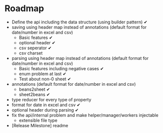 # Roadmap

* Define the api including the data structure (using builder pattern)   ✔
* saving using header map instead of annotations (default format for date/number in excel and csv) 
  * Basic features  ✔
  * optional header   ✔
  * csv seperator    ✔
  * csv charset
* parsing using header map instead of annotations (default format for date/number in excel and csv)
  * Basic features including negative cases ✔
  * enum problem at last ✔
  * Test about non-0 sheet ✔ 
* annotations (default format for date/number in excel and csv)
  * beans2sheet ✔
  * sheet2beans ✔  
* type reducer for every type of property  
* format for date in excel and csv ✔ 
* optional header during parsing ✔
* fix the api/internal problem and make helper/manager/workers injectable
  * extensible file type   
* [Release Milestone]  readme